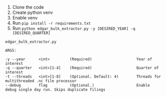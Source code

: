 1. Clone the code
2. Create python venv
3. Enable venv
4. Run `pip install -r requirements.txt`
5. Run `python edgar_bulk_extractor.py -y [DESIRED_YEAR] -q [DESIRED_QUARTER]`

```
edgar_bulk_extractor.py

ARGS:

-y --year      <int>         (Required)                    Year of interest 
-q --quarter   <int>[1-4]    (Required)                    Quarter of interest 
-t --threads   <int>[1-8]    (Optional. Default: 4)        Threads for multithreaded .nc file processor 
--debug        flag          (Optional.)                   Enable debug single day run. Skips duplicate filings
```
